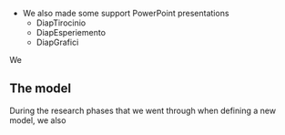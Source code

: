 - We also made some support PowerPoint presentations
    - DiapTirocinio
    - DiapEsperiemento
    - DiapGrafici


We 
## The model
During the research phases that we went through when defining a new model, we also 